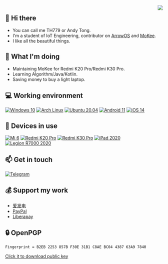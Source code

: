 <img align="right" src="https://github-readme-stats.vercel.app/api?username=hh2333&include_all_commits=true&show_icons=true&hide_title=tru&hide_border=true" />

## 👋 Hi there
 - You can call me TH779 or Andy Tong.
 - I'm a student of IoT Engineering, contributor on [ArrowOS](https://github.com/ArrowOS) and [MoKee](https://github.com/MoKee).
 - I like all the beautiful things.

## 🤔 What I'm doing
 - Maintaining MoKee for Redmi K20 Pro/Redmi K30 Pro.
 - Learning Algorithm/Java/Kotlin.
 - Saving money to buy a light laptop.

## 💻 Working environment
[![Windows 10](https://img.shields.io/badge/Windows%2010-00adef?style=flat-square&logo=windows&logoColor=ffffff)](https://www.microsoft.com/windows10)
[![Arch Linux](https://img.shields.io/badge/Arch%20Linux-1793d0?style=flat-square&logo=arch-linux&logoColor=ffffff)](https://archlinux.org)
[![Ubuntu 20.04](https://img.shields.io/badge/Ubuntu%2020%2e04-dd4814?style=flat-square&logo=ubuntu&logoColor=ffffff)](https://releases.ubuntu.com/20.04/)
[![Android 11](https://img.shields.io/badge/Android%2011-3ddc84?style=flat-square&logo=android&logoColor=ffffff)](https://www.android.com/android-11/)
[![iOS 14](https://img.shields.io/badge/iOS%2014-4f4f4f?style=flat-square&logo=ios&logoColor=ffffff)](https://www.apple.com/ios/ios-14/)

## 📱 Devices in use
[![Mi 6](https://img.shields.io/badge/Mi%206-fd4900?style=flat-square&logo=xiaomi&logoColor=ffffff)](https://www.mi.com/global/mi6/)
[![Redmi K20 Pro](https://img.shields.io/badge/Redmi%20K20%20Pro-fd4900?style=flat-square&logo=xiaomi&logoColor=ffffff)](https://www.mi.com/global/mi-9-t-pro/)
[![Redmi K30 Pro](https://img.shields.io/badge/Redmi%20K30%20Pro-fd4900?style=flat-square&logo=xiaomi&logoColor=ffffff)](https://www.po.co/global/poco-f2-pro/)
[![iPad 2020](https://img.shields.io/badge/iPad%202020-a2aaad?style=flat-square&logo=apple&logoColor=ffffff)](https://www.apple.com/ipad-10.2/)
[![Legion R7000 2020](https://img.shields.io/badge/Legion%20R7000%202020-e60012?style=flat-square&logo=lenovo&logoColor=ffffff)](https://www.lenovo.com/us/en/laptops/legion-laptops/legion-5-series/Lenovo-Legion-5-15ARH05/p/88GMY501444)

## 📫 Get in touch
[![Telegram](https://img.shields.io/badge/%40TH779-0088cc?style=flat-square&logo=telegram&logoColor=ffffff)](https://t.me/TH779)

## 💰 Support my work
 - [爱发电](https://afdian.net/@TH779)
 - [PayPal](https://paypal.me/HelloTH779)
 - [Liberapay](https://liberapay.com/hh2333/donate)

## 🔒 OpenPGP
```
Fingerprint = B2EB 2253 857B F30E 31B1 C8AE BC04 4387 63A9 7840
```
[Click it to download public key](https://keys.openpgp.org/vks/v1/by-fingerprint/B2EB2253857BF30E31B1C8AEBC04438763A97840)
